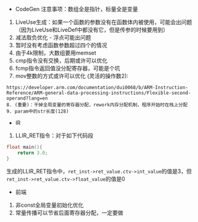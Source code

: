 - CodeGen
注意事项：数组全是指针，标量全是变量

1. LiveUse生成：如果一个函数的参数没有在函数体内被使用，可能会出问题（因为LiveUse和LiveDef中都没有它，但是传参的时候要用到）
2. 减法取负优化 - 浮点可能出问题
3. 暂时没有考虑函数参数超过四个的情况
4. 由于4k限制，大数组要用memset
5. cmp指令没有交换，后期或许可以优化
6. fcmp指令返回值没分配寄存器，可能是个坑
7. mov整数的方式或许可以优化 (灵活的操作数2):
```
https://developer.arm.com/documentation/dui0068/b/ARM-Instruction-Reference/ARM-general-data-processing-instructions/Flexible-second-operand?lang=en
8. (重要)：干掉全局变量的寄存器分配，rework内存分配机制，程序开始时在栈上分配
9. param中的str长度(128)
```
- IR
1. LLIR_RET指令：对于如下代码段
```c
float main(){
    return 3.0;
}
```
生成的LLIR_RET指令中，`ret_inst->ret_value.ctv->int_value`的值是3，但`ret_inst->ret_value.ctv->float_value`的值是0
- 前端
1. 非const全局变量初始化优化
2. 常量传播可以节省后面寄存器分配，一定要做
